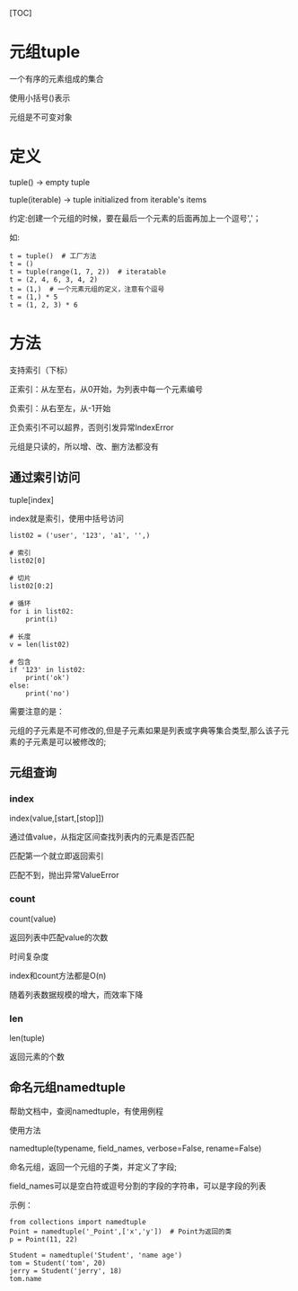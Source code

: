 [TOC]

# 元组tuple

一个有序的元素组成的集合

使用小括号()表示

元组是不可变对象

# 定义

tuple() -> empty tuple

tuple(iterable) -> tuple initialized from iterable's items

约定:创建一个元组的时候，要在最后一个元素的后面再加上一个逗号','；

如:

```
t = tuple()  # 工厂方法
t = ()
t = tuple(range(1, 7, 2))  # iteratable
t = (2, 4, 6, 3, 4, 2)
t = (1,)  # 一个元素元组的定义，注意有个逗号
t = (1,) * 5
t = (1, 2, 3) * 6
```



# 方法

支持索引（下标）

正索引：从左至右，从0开始，为列表中每一个元素编号

负索引：从右至左，从-1开始

正负索引不可以超界，否则引发异常IndexError

元组是只读的，所以增、改、删方法都没有

## 通过索引访问

tuple[index]

index就是索引，使用中括号访问

```
list02 = ('user', '123', 'a1', '',)

# 索引
list02[0]

# 切片
list02[0:2]

# 循环
for i in list02:
    print(i)

# 长度
v = len(list02)

# 包含
if '123' in list02:
    print('ok')
else:
    print('no')

```

需要注意的是：

元组的子元素是不可修改的,但是子元素如果是列表或字典等集合类型,那么该子元素的子元素是可以被修改的;

## 元组查询

### index

index(value,[start,[stop]])

通过值value，从指定区间查找列表内的元素是否匹配

匹配第一个就立即返回索引

匹配不到，抛出异常ValueError

### count

count(value)

返回列表中匹配value的次数

时间复杂度

index和count方法都是O(n)

随着列表数据规模的增大，而效率下降

### len

len(tuple)

返回元素的个数

## 命名元组namedtuple

帮助文档中，查阅namedtuple，有使用例程

使用方法

namedtuple(typename, field_names, verbose=False, rename=False)

命名元组，返回一个元组的子类，并定义了字段;

field_names可以是空白符或逗号分割的字段的字符串，可以是字段的列表

示例：

```
from collections import namedtuple
Point = namedtuple('_Point',['x','y'])  # Point为返回的类
p = Point(11, 22)

Student = namedtuple('Student', 'name age')
tom = Student('tom', 20)
jerry = Student('jerry', 18)
tom.name
```